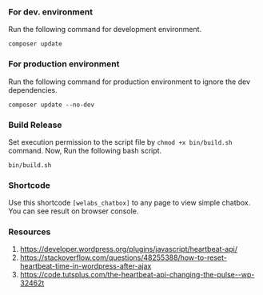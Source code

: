 ### For dev. environment

Run the following command for development environment.

```
composer update
```

### For production environment

Run the following command for production environment to ignore the dev dependencies.

```
composer update --no-dev
```

### Build Release

Set execution permission to the script file by `chmod +x bin/build.sh` command. Now, Run the following bash script.

```
bin/build.sh
```

### Shortcode

Use this shortcode `[welabs_chatbox]` to any page to view simple chatbox. You can see result on browser console.

### Resources

1. https://developer.wordpress.org/plugins/javascript/heartbeat-api/
2. https://stackoverflow.com/questions/48255388/how-to-reset-heartbeat-time-in-wordpress-after-ajax
3. https://code.tutsplus.com/the-heartbeat-api-changing-the-pulse--wp-32462t
